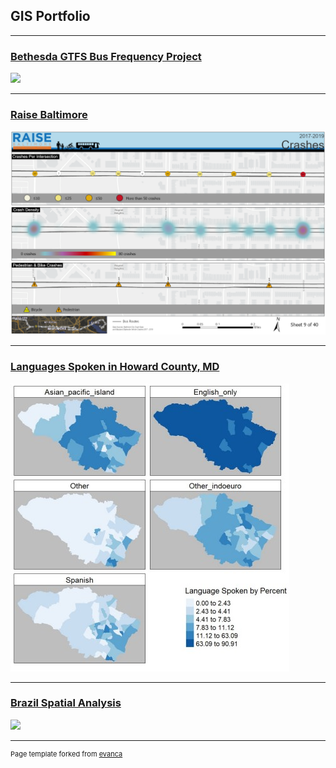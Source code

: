 ## GIS Portfolio

---
### [Bethesda GTFS Bus Frequency Project](/projects/bethesda/index.md)
[<img src="/images/bethesda.png?raw=true"/>](/pdf/bethesda.pdf)

---
### [Raise Baltimore](/projects/raisebaltimore/index.md)
[<img src="/images/Map9.png?raw=true"/>](/pdf/mapsMap9.pdf)

---
### [Languages Spoken in Howard County, MD](/pdf/github_langmap.pdf)
[<img src="/images/github_langmap.jpg?raw=true"/>](/pdf/langmap_image.pdf)

---
### [Brazil Spatial Analysis](/projects/)
[<img src="/images/$$$$$.png?raw=true"/>](/pdf/$$$$$.pdf)



---
<p style="font-size:11px">Page template forked from <a href="https://github.com/evanca/quick-portfolio">evanca</a></p>
<!-- Remove above link if you don't want to attibute -->
